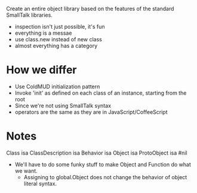 
Create an entire object library based on the features of the standard
SmallTalk libraries.

- inspection isn't just possible, it's fun
- everything is a messae
 - use class.new instead of new class
- almost everything has a category

# How we differ

- Use ColdMUD initialization pattern
 - Invoke 'init' as defined on each class of an instance, starting from the root
- Since we're not using SmallTalk syntax
 - operators are the same as they are in JavaScript/CoffeeScript

# Notes

Class isa ClassDescription isa Behavior isa Object isa ProtoObject isa #nil

- We'll have to do some funky stuff to make Object and Function do what we want.
  - Assigning to global.Object does not change the behavior of object literal syntax.
